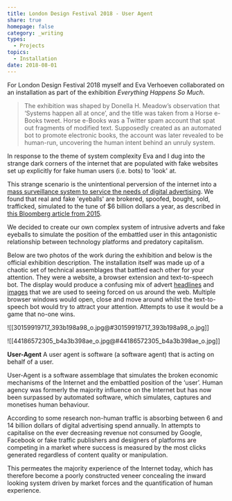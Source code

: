 ```yaml
---
title: London Design Festival 2018 - User Agent
share: true
homepage: false
category: _writing
types:
  - Projects
topics:
  - Installation
date: 2018-08-01
---
```



For London Design Festival 2018 myself and Eva Verhoeven collaborated on an installation as part of the exhibition *Everything Happens So Much*. 

> The exhibition was shaped by Donella H. Meadow’s observation that ‘Systems happen all at once’, and the title was taken from a Horse e-Books tweet. Horse e-Books was a Twitter spam account that spat out fragments of modified text. Supposedly created as an automated bot to promote electronic books, the account was later revealed to be human-run, uncovering the human intent behind an unruly system.

In response to the theme of system complexity Eva and I dug into the strange dark corners of the internet that are populated with fake websites set up explicitly for fake human users (i.e. bots) to 'look' at. 

This strange scenario is the unintentional perversion of the internet into a [mass surveillance system to service the needs of digital advertising](https://web.archive.org/web/20230405021525/https://idlewords.com/talks/what_happens_next_will_amaze_you.htm). We found that real and fake 'eyeballs' are brokered, spoofed, bought, sold, trafficked, simulated to the tune of $6 billion dollars a year, as described in [this Bloomberg article from 2015](https://archive.is/C50Ht). 

We decided to create our own complex system of intrusive adverts and fake eyeballs to simulate the position of the embattled user in this antagonistic relationship between technology platforms and predatory capitalism.  

Below are two photos of the work during the exhibition and below is the official exhibition description. The installation itself was made up of a chaotic set of technical assemblages that battled each other for your attention. They were a website, a browser extension and text-to-speech bot. The display would produce a confusing mix of advert [headlines](https://github.com/garethfoote/LDF18_everything_happens/blob/master/data/headlines/headline_data.csv) and [images](https://github.com/garethfoote/LDF18_everything_happens/blob/master/data/images/images_money_200718.csv) that we are used to seeing forced on us around the web. Multiple browser windows would open, close and move around whilst the text-to-speech bot would try to attract your attention. Attempts to use it would be a game that no-one wins. 

![[30159919717_393b198a98_o.jpg@#30159919717_393b198a98_o.jpg]]

![[44186572305_b4a3b398ae_o.jpg@#44186572305_b4a3b398ae_o.jpg]]


**User-Agent** A user agent is software (a software agent) that is acting on behalf of a user.

User-Agent is a software assemblage that simulates the broken economic mechanisms of the Internet and the embattled position of the ‘user’. Human agency was formerly the majority influence on the Internet but has now been surpassed by automated software, which simulates, captures and monetises human behaviour.

According to some research non-human traffic is absorbing between 6 and 14 billion dollars of digital advertising spend annually. In attempts to capitalise on the ever decreasing revenue not consumed by Google, Facebook or fake traffic publishers and designers of platforms are competing in a market where success is measured by the most clicks generated regardless of content quality or manipulation.

This permeates the majority experience of the Internet today, which has therefore become a poorly constructed veneer concealing the inward looking system driven by market forces and the quantification of human experience. 


